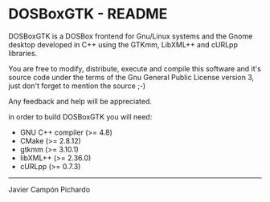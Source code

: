 DOSBoxGTK - README
==================

DOSBoxGTK is a DOSBox frontend for Gnu/Linux systems and the Gnome desktop
developed in C++ using the GTKmm, LibXML++ and cURLpp libraries.

You are free to modify, distribute, execute and compile this software and it's
source code under the terms of the Gnu General Public License version 3, just
don't forget to mention the source ;-)

Any feedback and help will be appreciated.

in order to build DOSBoxGTK you will need:

+ GNU C++ compiler (>= 4.8)
+ CMake (>= 2.8.12)
+ gtkmm (>= 3.10.1)
+ libXML++ (>= 2.36.0)
+ cURLpp (>= 0.7.3)

- - -
Javier Campón Pichardo
